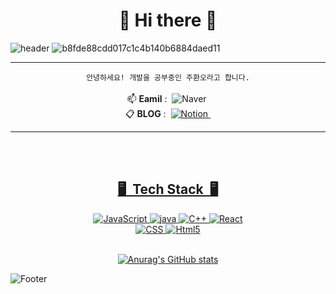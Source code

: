 
<div align="center"><h1>👋 Hi there 👋</h1></div>


![header](https://capsule-render.vercel.app/api?type=slice&color=FFCC33&height=250&section=header&text=Development&fontSize=70&animation=twinkling&fontColor=032539&rotate=16&fontAlign=73&fontAlignY=36.5&desc=Project%20By%20HwnaO&descAlign=70&descAlignY=57)
![b8fde88cdd017c1c4b140b6884daed11](https://user-images.githubusercontent.com/110041859/199667471-e6595787-64d5-4e41-b1b6-278cb8767d64.gif)

---


<div align="center">

<div>

```안녕하세요! 개발을 공부중인 주환오라고 합니다.```
<br><br>
📫 <strong>Eamil</strong> : &nbsp;<img alt="Naver" src ="https://img.shields.io/badge/ghksdh587@naver.com-03C75A.svg?&style=for-the-badge&logo=Naver&logoColor=white"/>&nbsp;
  <br>
📋 <strong>BLOG</strong> : &nbsp;<a href="https://first-soldier-977.notion.site/bd0769fb57d64f3f9a4e828d52c2b492"><img alt="Notion" src ="https://img.shields.io/badge/Notion-000000.svg?&style=for-the-badge&logo=Notion&logoColor=white"/>&nbsp;  


</div>


---
<br><br>

<h2>🖥&nbsp; Tech Stack &nbsp;🖥</h2>

<img alt="JavaScript" src ="https://img.shields.io/badge/JavaScript-F7DF1E.svg?&style=for-the-badge&logo=JavaScript&logoColor=white"/>
<img alt="java" src ="https://img.shields.io/badge/java-007396.svg?&style=for-the-badge&logo=JAVA&logoColor=white"/>
<img alt="C++" src ="https://img.shields.io/badge/C++-00599C.svg?&style=for-the-badge&logo=C%2B%2B&logoColor=white"/>
<img alt="React" src ="https://img.shields.io/badge/React-61DAFB.svg?&style=for-the-badge&logo=React&logoColor=white"/>
</br>
<img alt="CSS" src ="https://img.shields.io/badge/CSS3-FF9933.svg?&style=for-the-badge&logo=CSS3&logoColor=white"/>
<img alt="Html5" src ="https://img.shields.io/badge/HTML-E34F26.svg?&style=for-the-badge&logo=HTML5&logoColor=white"/>
<br><br>



</div>


<div align="center">

[![Anurag's GitHub stats](https://github-readme-stats.vercel.app/api?username=JooHwanO&hide_title=true&show_icons=true&include_all_commits=true&disable_animations=true&theme=graywhite)](https://github.com/anuraghazra/github-readme-stats)

</div>

</div>


![Footer](https://capsule-render.vercel.app/api?type=waving&color=FFCC33&height=200&section=footer)
